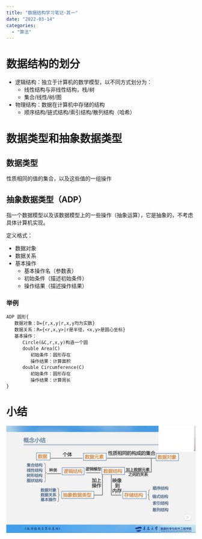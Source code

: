 ```yaml
---
title: "数据结构学习笔记·其一"
date: "2022-03-14"
categories:
  - "算法"
---
```


# 数据结构的划分

- 逻辑结构：独立于计算机的数学模型，以不同方式划分为：
    - 线性结构与非线性结构，栈/树
    - 集合/线性/树/图
- 物理结构：数据在计算机中存储的结构
    - 顺序结构/链式结构/索引结构/散列结构（哈希）

# 数据类型和抽象数据类型

## 数据类型

性质相同的值的集合，以及这些值的一组操作

## 抽象数据类型（ADP）

指一个数据模型以及该数据模型上的一些操作（抽象运算），它是抽象的，不考虑具体计算机实现。

定义格式：

- 数据对象
- 数据关系
- 基本操作
    - 基本操作名（参数表）
    - 初始条件（描述初始条件）
    - 操作结果（描述操作结果）

### 举例

```
ADP 圆形{
   数据对象：D={r,x,y|r,x,y均为实数}
   数据关系：R={<r,x,y>|r是半径，<x,y>是圆心坐标}
   基本操作：
      Circle(&C,r,x,y)构造一个圆
      double Area(C)
         初始条件：圆形存在
         操作结果：计算面积
      double Circumference(C)
         初始条件：圆形存在
         操作结果：计算周长
}
```

# 小结

![](images/屏幕截图4-1-1024x576.png)
